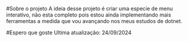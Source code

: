 #Sobre o projeto
A ideia desse projeto é criar uma especie de menu interativo, não esta completo pois estou ainda implementando mais ferramentas a medida que vou avançando nos meus estudos de dotnet.

#Espero que goste
Ultima atualização: 24/09/2024
